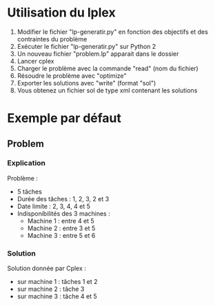 # **Utilisation du lplex**

1. Modifier le fichier "lp-generatir.py" en fonction des objectifs et des contraintes du problème
2. Exécuter le fichier "lp-generatir.py" sur Python 2
3. Un nouveau fichier "problem.lp" apparait dans le dossier
4. Lancer cplex 
5. Charger le problème avec la commande "read" (nom du fichier)
6. Résoudre le problème avec "optimize"
7. Exporter les solutions avec "write" (format "sol")
8. Vous obtenez un fichier sol de type xml contenant les solutions

# **Exemple par défaut**

## Problem

### **Explication**

Problème :
- 5 tâches
- Durée des tâches : 1, 2, 3, 2 et 3
- Date limite : 2, 3, 4, 4 et 5
- Indisponibilités des 3 machines :
    - Machine 1 : entre 4 et 5
    - Machine 2 : entre 3 et 5
    - Machine 3 : entre 5 et 6

### **Solution**

Solution donnée par Cplex :
- sur machine 1 : tâches 1 et 2
- sur machine 2 : tâche 3
- sur machine 3 : tâche 4 et 5
